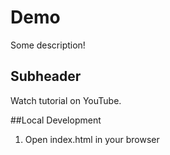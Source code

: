 # Demo

Some description!


## Subheader

Watch tutorial on YouTube.

##Local Development

1. Open index.html in your browser